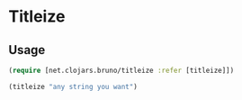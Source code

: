 # Titleize

## Usage

```clojure
(require [net.clojars.bruno/titleize :refer [titleize]])

(titleize "any string you want")
```

